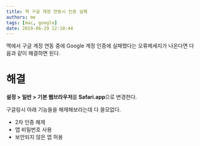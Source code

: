 ```yaml
---
title: 맥 구글 계정 연동시 인증 실패
authors: me
tags: [mac, google]
date: 2019-06-29 12:10:44
---
```


맥에서 구글 계정 연동 중에 Google 계정 인증에 실패했다는 오류메세지가 나온다면 다음과 같이 해결하면 된다.

# 해결

**설정 > 일반 > 기본 웹브라우저**를 **Safari.app**으로 변경한다.

구글링시 아래 기능들을 해제해보라는데 다 쓸모없다.

- 2차 인증 해제
- 앱 비밀번호 사용
- 보안되지 않은 앱 허용
